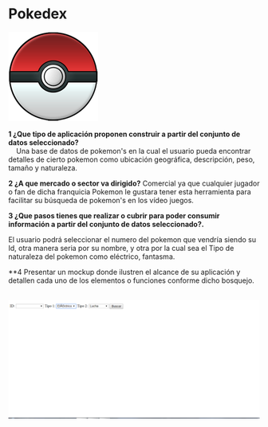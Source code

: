 



# Pokedex

![](https://github.com/Tirso4/Pokedex/blob/master/pokebola2.gif) 
&nbsp;
&nbsp;
&nbsp;
&nbsp;

**1 ¿Que tipo de aplicación proponen construir a partir del conjunto de datos seleccionado?**   
&nbsp;
&nbsp;
 Una base de datos de pokemon's en la cual el usuario pueda encontrar detalles de cierto pokemon como ubicación geográfica, descripción, peso, tamaño y naturaleza.

**2 ¿A que mercado o sector va dirigido?** Comercial ya que cualquier jugador o fan de dicha franquicia  Pokemon le gustara tener esta herramienta para facilitar su búsqueda de pokemon's en los vídeo juegos.


**3 ¿Que pasos tienes que realizar o cubrir para poder consumir información a partir del conjunto de datos seleccionado?.**

El usuario podrá seleccionar el numero del pokemon que vendría siendo su Id, otra manera seria por su nombre, y otra por la cual sea el Tipo de naturaleza del pokemon como eléctrico, fantasma.



**4 Presentar un mockup donde ilustren el alcance de su aplicación y detallen cada uno de los elementos o funciones conforme dicho bosquejo.


&nbsp;
&nbsp;
![](https://github.com/Tirso4/Pokedex/blob/master/pokedex.png)
